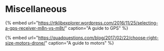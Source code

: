 # Miscellaneous

{% embed url="https://rtklibexplorer.wordpress.com/2016/11/25/selecting-a-gps-receiver-m8n-vs-m8t/" caption="A guide to GPS" %}

{% embed url="https://quadquestions.com/blog/2017/02/22/choose-right-size-motors-drone/" caption="A guide to motors" %}



